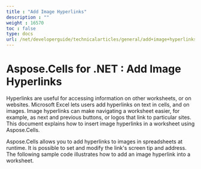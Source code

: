 ```yaml
---
title : "Add Image Hyperlinks" 
description : "" 
weight : 16570 
toc : false
type: docs
url: /net/developerguide/technicalarticles/general/add+image+hyperlinks/
---
```


# Aspose.Cells for .NET : Add Image Hyperlinks


Hyperlinks are useful for accessing information on other worksheets, or on websites. Microsoft Excel lets users add hyperlinks on text in cells, and on images. Image hyperlinks can make navigating a worksheet easier, for example, as next and previous buttons, or logos that link to particular sites. This document explains how to insert image hyperlinks in a worksheet using Aspose.Cells.

Aspose.Cells allows you to add hyperlinks to images in spreadsheets at runtime. It is possible to set and modify the link's screen tip and address. The following sample code illustrates how to add an image hyperlink into a worksheet.

